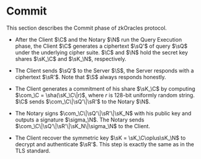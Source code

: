 # Commit
This section describes the Commit phase of zkOracles protocol.

- After the Client $\C$ and the Notary $\N$ run the Query Execution phase, the Client $\C$ generates a ciphertext $\sQ'$ of query $\sQ$ under the underlying cipher suite. $\C$ and $\N$ hold the secret key shares $\sK_\C$ and $\sK_\N$, respectively.

- The Client sends $\sQ'$ to the Server $\S$, the Server responds with a ciphertext $\sR'$. Note that $\S$ always responds honestly.

- The Client generates a commitment of his share $\sK_\C$ by computing $\com_\C = \sha(\sK_\C\|r)$, where $r$ is 128-bit uniformly random string. $\C$ sends $\com_\C\|\sQ'\|\sR'$ to the Notary $\N$.

- The Notary signs $\com_\C\|\sQ'\|\sR'\|\sK_N$ with his public key and outputs a signature $\sigma_\N$. The Notary sends $\com_\C\|\sQ'\|\sR'\|\sK_N\|\sigma_\N$ to the Client.

- The Client recover the symmetric key $\sK = \sK_\C\oplus\sK_\N$ to decrypt and authenticate $\sR'$. This step is exactly the same as in the TLS standard.


